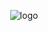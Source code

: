 <p align="center">
  <img src="https://raw.githubusercontent.com/LariTauana/master/BludataTest/frontend/public/logo.png?raw=true"
       alt="logo"/>
</p>

